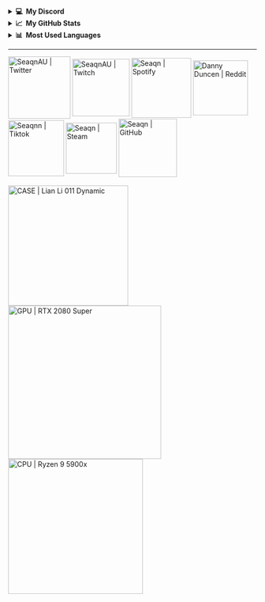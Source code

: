 <details>
  <summary><b>💻&nbsp;&nbsp;My Discord</b></summary>
  <br/>
  <p align="center"><br>
 <p align="center"><br>
  <a href="https://discord.com/users/611115652471717906">
    <img src="https://lanyard-profile-readme.vercel.app/api/611115652471717906?hideDiscrim=true&bg=2e3440&borderRadius=5px"/>
     </a>
  </p>
</details>
<details>
  <summary><b>📈&nbsp;&nbsp;My GitHub Stats</b></summary>
  <br/>
  <p align="center"><br>
  <a href="https://github.com/seaqn">
    <img src="https://github-readme-stats.vercel.app/api?username=Seaqn&theme=nord&show_icons=true&count_private=true&hide_border=true&include_all_commits=true&custom_title=Seaqn%27s+Stats&layout=compact"/>
     </a>
    <p align="center">
  <img src="https://komarev.com/ghpvc/?username=Seaqn&label=Views&color=2e3440&label=Profile Visits"/>
</p>
</details>
<details>
  <summary><b>📊&nbsp;&nbsp;Most Used Languages</b></summary>
  <br/>
  <p align="center"><br>
 <p align="center"><br>
  <a href="https://github.com/seaqn">
    <img src="https://github-readme-stats.vercel.app/api/top-langs/?username=the-repo-club&theme=nord&show_icons=true&count_private=true&hide_border=true&include_all_commits=true&custom_title=Seaqn%27s+Top+Languages&layout=compact"/>
     </a>
  </p>
</details>

---

[<img align="center" alt="SeaqnAU | Twitter" width="126px" src="https://img.shields.io/badge/Twitter-1DA1F2?style=for-the-badge&logo=twitter&logoColor=white" />][twitter]
[<img align="center" alt="SeaqnAU | Twitch" width="116px" src="https://img.shields.io/badge/Twitch-9146FF?style=for-the-badge&logo=twitch&logoColor=white" />][twitch]
[<img align="center" alt="Seaqn | Spotify" width="121px" src="https://img.shields.io/badge/Spotify-1ED760?&style=for-the-badge&logo=spotify&logoColor=white" />][spotify]
[<img align="center" alt="Danny Duncen | Reddit" width="111px" src="https://img.shields.io/badge/Reddit-FF4500?style=for-the-badge&logo=reddit&logoColor=white" />][reddit]
[<img align="center" alt="Seaqnn | Tiktok" width="113px" src="https://img.shields.io/badge/TikTok-fe2c55?style=for-the-badge&logo=tiktok&logoColor=white" />][tiktok]
[<img align="center" alt="Seaqn | Steam" width="103px" src="https://img.shields.io/badge/Steam-2a475e?style=for-the-badge&logo=steam&logoColor=white" />][steam]
[<img align="center" alt="Seaqn | GitHub" width="118px" src="https://img.shields.io/badge/GitHub-161b22?style=for-the-badge&logo=github&logoColor=white" />][website]
<br>
<br>
[<img align="center" alt="CASE | Lian Li 011 Dynamic" width="243px" src="https://img.shields.io/badge/Windows-10_PRO-0078D6?style=for-the-badge&logo=windows&logoColor=white" />][WINDOWS]
[<img align="center" alt="GPU | RTX 2080 Super" width="310px" src="https://img.shields.io/badge/NVIDIA-RTX 2080 SUPER-76B900?style=for-the-badge&logo=nvidia&logoColor=white" />][GPU]
[<img align="center" alt="CPU | Ryzen 9 5900x" width="273px" src="https://img.shields.io/badge/AMD-Ryzen_9_5900X-ED1C24?style=for-the-badge&logo=amd&logoColor=white" />][CPU]


[website]: https://github.com/Seaqn/
[twitter]: https://twitter.com/SeaqnAU
[reddit]: https://www.reddit.com/user/DannyDuncen
[steam]: https://steamcommunity.com/profiles/76561199013832565/
[twitch]: https://www.twitch.tv/seaqnau
[spotify]: https://open.spotify.com/user/mjt1x88vsbnhbaj9ctpej6bas?si=5343eca7dfe54aba
[tiktok]: https://www.tiktok.com/@seaqnn?lang=en

[GPU]: https://www.gigabyte.com/au/Graphics-Card/GV-N208SAORUS-8GC#kf
[CPU]: https://www.amd.com/en/products/cpu/amd-ryzen-9-5900x
[WINDOWS]: https://www.microsoft.com/en-au/software-download/windows10
